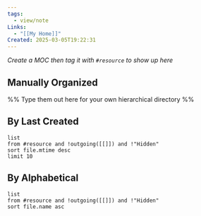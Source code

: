 ```yaml
---
tags:
  - view/note
Links:
  - "[[My Home]]"
Created: 2025-03-05T19:22:31
---
```

*Create a MOC then tag it with `#resource` to show up here*
## Manually Organized
%% Type them out here for your own hierarchical directory %%

## By Last Created
```dataview
list
from #resource and !outgoing([[]]) and !"Hidden"
sort file.mtime desc
limit 10
```
## By Alphabetical
```dataview
list
from #resource and !outgoing([[]]) and !"Hidden"
sort file.name asc
```
